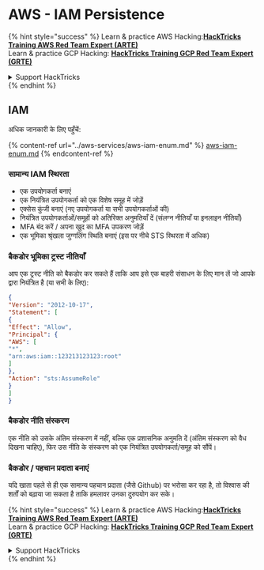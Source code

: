 # AWS - IAM Persistence

{% hint style="success" %}
Learn & practice AWS Hacking:<img src="../../../.gitbook/assets/image (1).png" alt="" data-size="line">[**HackTricks Training AWS Red Team Expert (ARTE)**](https://training.hacktricks.xyz/courses/arte)<img src="../../../.gitbook/assets/image (1).png" alt="" data-size="line">\
Learn & practice GCP Hacking: <img src="../../../.gitbook/assets/image (2).png" alt="" data-size="line">[**HackTricks Training GCP Red Team Expert (GRTE)**<img src="../../../.gitbook/assets/image (2).png" alt="" data-size="line">](https://training.hacktricks.xyz/courses/grte)

<details>

<summary>Support HackTricks</summary>

* Check the [**subscription plans**](https://github.com/sponsors/carlospolop)!
* **Join the** 💬 [**Discord group**](https://discord.gg/hRep4RUj7f) or the [**telegram group**](https://t.me/peass) or **follow** us on **Twitter** 🐦 [**@hacktricks\_live**](https://twitter.com/hacktricks\_live)**.**
* **Share hacking tricks by submitting PRs to the** [**HackTricks**](https://github.com/carlospolop/hacktricks) and [**HackTricks Cloud**](https://github.com/carlospolop/hacktricks-cloud) github repos.

</details>
{% endhint %}

## IAM

अधिक जानकारी के लिए पहुँचें:

{% content-ref url="../aws-services/aws-iam-enum.md" %}
[aws-iam-enum.md](../aws-services/aws-iam-enum.md)
{% endcontent-ref %}

### सामान्य IAM स्थिरता

* एक उपयोगकर्ता बनाएं
* एक नियंत्रित उपयोगकर्ता को एक विशेष समूह में जोड़ें
* एक्सेस कुंजी बनाएं (नए उपयोगकर्ता या सभी उपयोगकर्ताओं की)
* नियंत्रित उपयोगकर्ताओं/समूहों को अतिरिक्त अनुमतियाँ दें (संलग्न नीतियाँ या इनलाइन नीतियाँ)
* MFA बंद करें / अपना खुद का MFA उपकरण जोड़ें
* एक भूमिका श्रृंखला जुग्गलिंग स्थिति बनाएं (इस पर नीचे STS स्थिरता में अधिक)

### बैकडोर भूमिका ट्रस्ट नीतियाँ

आप एक ट्रस्ट नीति को बैकडोर कर सकते हैं ताकि आप इसे एक बाहरी संसाधन के लिए मान लें जो आपके द्वारा नियंत्रित है (या सभी के लिए):
```json
{
"Version": "2012-10-17",
"Statement": [
{
"Effect": "Allow",
"Principal": {
"AWS": [
"*",
"arn:aws:iam::123213123123:root"
]
},
"Action": "sts:AssumeRole"
}
]
}
```
### बैकडोर नीति संस्करण

एक नीति को उसके अंतिम संस्करण में नहीं, बल्कि एक प्रशासनिक अनुमति दें (अंतिम संस्करण को वैध दिखना चाहिए), फिर उस नीति के संस्करण को एक नियंत्रित उपयोगकर्ता/समूह को सौंपें।

### बैकडोर / पहचान प्रदाता बनाएं

यदि खाता पहले से ही एक सामान्य पहचान प्रदाता (जैसे Github) पर भरोसा कर रहा है, तो विश्वास की शर्तों को बढ़ाया जा सकता है ताकि हमलावर उनका दुरुपयोग कर सके।

{% hint style="success" %}
Learn & practice AWS Hacking:<img src="../../../.gitbook/assets/image (1).png" alt="" data-size="line">[**HackTricks Training AWS Red Team Expert (ARTE)**](https://training.hacktricks.xyz/courses/arte)<img src="../../../.gitbook/assets/image (1).png" alt="" data-size="line">\
Learn & practice GCP Hacking: <img src="../../../.gitbook/assets/image (2).png" alt="" data-size="line">[**HackTricks Training GCP Red Team Expert (GRTE)**<img src="../../../.gitbook/assets/image (2).png" alt="" data-size="line">](https://training.hacktricks.xyz/courses/grte)

<details>

<summary>Support HackTricks</summary>

* Check the [**subscription plans**](https://github.com/sponsors/carlospolop)!
* **Join the** 💬 [**Discord group**](https://discord.gg/hRep4RUj7f) or the [**telegram group**](https://t.me/peass) or **follow** us on **Twitter** 🐦 [**@hacktricks\_live**](https://twitter.com/hacktricks\_live)**.**
* **Share hacking tricks by submitting PRs to the** [**HackTricks**](https://github.com/carlospolop/hacktricks) and [**HackTricks Cloud**](https://github.com/carlospolop/hacktricks-cloud) github repos.

</details>
{% endhint %}

